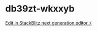 # db39zt-wkxxyb

[Edit in StackBlitz next generation editor ⚡️](https://stackblitz.com/~/github.com/DevGovindDas/db39zt-wkxxyb)